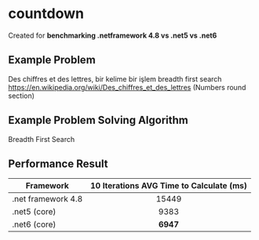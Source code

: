 # countdown
Created for **benchmarking .netframework 4.8 vs .net5 vs .net6**

## Example Problem
Des chiffres et des lettres, bir kelime bir işlem breadth first search
https://en.wikipedia.org/wiki/Des_chiffres_et_des_lettres (Numbers round section)

## Example Problem Solving Algorithm
Breadth First Search

## Performance Result
| Framework   |      10 Iterations AVG Time to Calculate (ms)     | 
|----------|:-------------:|
| .net framework 4.8 |  15449 | 
| .net5 (core) |    9383   |  
| .net6 (core) | **6947** |
